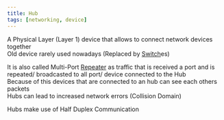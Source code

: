 ```yaml
---
title: Hub
tags: [networking, device]
---
```


A Physical Layer (Layer 1) device that allows to connect network devices together  
Old device rarely used nowadays (Replaced by [Switch](Switch.md)es)  

It is also called Multi-Port [Repeater](Repeater.md) as traffic that is received a port and is repeated/ broadcasted to all port/ device connected to the Hub  
Because of this devices that are connected to an hub can see each others packets  
Hubs can lead to increased network errors (Collision Domain)

Hubs make use of Half Duplex Communication